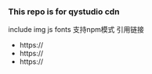 ### This repo is for qystudio cdn
include img js fonts
支持npm模式
引用链接
+ https://
+ https://
+ https://
